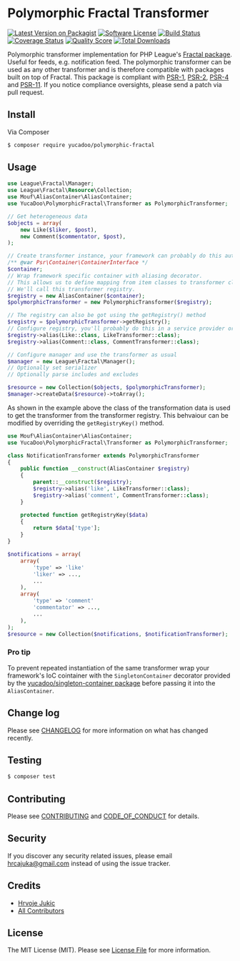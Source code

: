 # Polymorphic Fractal Transformer

[![Latest Version on Packagist][ico-version]][link-packagist]
[![Software License][ico-license]](LICENSE.md)
[![Build Status][ico-travis]][link-travis]
[![Coverage Status][ico-scrutinizer]][link-scrutinizer]
[![Quality Score][ico-code-quality]][link-code-quality]
[![Total Downloads][ico-downloads]][link-downloads]

Polymorphic transformer implementation for PHP League's [Fractal package](https://github.com/thephpleague/fractal). Useful for feeds, e.g. notification feed.
The polymorphic transformer can be used as any other transformer and is therefore compatible with packages built on top of Fractal.
This package is compliant with [PSR-1], [PSR-2], [PSR-4] and [PSR-11]. If you notice compliance oversights,
please send a patch via pull request.

[PSR-1]: https://github.com/php-fig/fig-standards/blob/master/accepted/PSR-1-basic-coding-standard.md
[PSR-2]: https://github.com/php-fig/fig-standards/blob/master/accepted/PSR-2-coding-style-guide.md
[PSR-4]: https://github.com/php-fig/fig-standards/blob/master/accepted/PSR-4-autoloader.md
[PSR-11]: https://github.com/php-fig/fig-standards/blob/master/accepted/PSR-11-container.md

## Install

Via Composer

``` bash
$ composer require yucadoo/polymorphic-fractal
```

## Usage

``` php
use League\Fractal\Manager;
use League\Fractal\Resource\Collection;
use Mouf\AliasContainer\AliasContainer;
use YucaDoo\PolymorphicFractal\Transformer as PolymorphicTransformer;

// Get heterogeneous data
$objects = array(
    new Like($liker, $post),
    new Comment($commentator, $post),
);

// Create transformer instance, your framework can probably do this automatically.
/** @var Psr\Container\ContainerInterface */
$container;
// Wrap framework specific container with aliasing decorator.
// This allows us to define mapping from item classes to transformer classes.
// We'll call this transformer registry.
$registry = new AliasContainer($container);
$polymorphicTransformer = new PolymorphicTransformer($registry);

// The registry can also be got using the getRegistry() method
$registry = $polymorphicTransformer->getRegistry();
// Configure registry, you'll probably do this in a service provider or in a transformer subclass.
$registry->alias(Like::class, LikeTransformer::class);
$registry->alias(Comment::class, CommentTransformer::class);

// Configure manager and use the transformer as usual
$manager = new League\Fractal\Manager();
// Optionally set serializer
// Optionally parse includes and excludes

$resource = new Collection($objects, $polymorphicTransformer);
$manager->createData($resource)->toArray();
```
As shown in the example above the class of the transformation data is used to get the transformer from the transformer registry. This behvaiour can be modified by overriding the `getRegistryKey()` method.
``` php
use Mouf\AliasContainer\AliasContainer;
use YucaDoo\PolymorphicFractal\Transformer as PolymorphicTransformer;

class NotificationTransformer extends PolymorphicTransformer
{
    public function __construct(AliasContainer $registry)
    {
        parent::__construct($registry);
        $registry->alias('like', LikeTransformer::class);
        $registry->alias('comment', CommentTransformer::class);
    }

    protected function getRegistryKey($data)
    {
        return $data['type'];
    }
}

$notifications = array(
    array(
        'type' => 'like'
        'liker' => ...,
        ...
    ),
    array(
        'type' => 'comment'
        'commentator' => ...,
        ...
    ),
);
$resource = new Collection($notifications, $notificationTransformer);
```

### Pro tip

To prevent repeated instantiation of the same transformer wrap your framework's IoC cointainer with the `SingletonContainer` decorator provided by the [yucadoo/singleton-container package](link-singleton-container) before passing it into the `AliasContainer`.

## Change log

Please see [CHANGELOG](CHANGELOG.md) for more information on what has changed recently.

## Testing

``` bash
$ composer test
```

## Contributing

Please see [CONTRIBUTING](CONTRIBUTING.md) and [CODE_OF_CONDUCT](CODE_OF_CONDUCT.md) for details.

## Security

If you discover any security related issues, please email hrcajuka@gmail.com instead of using the issue tracker.

## Credits

- [Hrvoje Jukic][link-author]
- [All Contributors][link-contributors]

## License

The MIT License (MIT). Please see [License File](LICENSE.md) for more information.

[ico-version]: https://img.shields.io/packagist/v/yucadoo/polymorphic-fractal.svg?style=flat-square
[ico-license]: https://img.shields.io/badge/license-MIT-brightgreen.svg?style=flat-square
[ico-travis]: https://img.shields.io/travis/yucadoo/polymorphic-fractal/master.svg?style=flat-square
[ico-scrutinizer]: https://img.shields.io/scrutinizer/coverage/g/yucadoo/polymorphic-fractal.svg?style=flat-square
[ico-code-quality]: https://img.shields.io/scrutinizer/g/yucadoo/polymorphic-fractal.svg?style=flat-square
[ico-downloads]: https://img.shields.io/packagist/dt/yucadoo/polymorphic-fractal.svg?style=flat-square

[link-packagist]: https://packagist.org/packages/yucadoo/polymorphic-fractal
[link-travis]: https://travis-ci.org/yucadoo/polymorphic-fractal
[link-scrutinizer]: https://scrutinizer-ci.com/g/yucadoo/polymorphic-fractal/code-structure
[link-code-quality]: https://scrutinizer-ci.com/g/yucadoo/polymorphic-fractal
[link-downloads]: https://packagist.org/packages/yucadoo/polymorphic-fractal
[link-author]: https://github.com/yucadoo
[link-singleton-container]: https://github.com/yucadoo/singleton-container
[link-contributors]: ../../contributors
